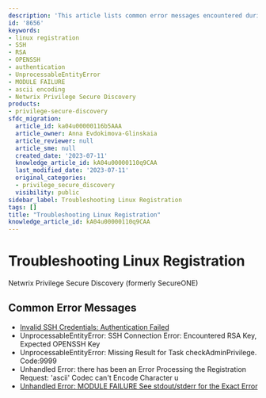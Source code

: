 ```yaml
---
description: 'This article lists common error messages encountered during Linux registration with Netwrix Privilege Secure Discovery and links to detailed KB articles for each error.'
id: '8656'
keywords:
- linux registration
- SSH
- RSA
- OPENSSH
- authentication
- UnprocessableEntityError
- MODULE FAILURE
- ascii encoding
- Netwrix Privilege Secure Discovery
products:
- privilege-secure-discovery
sfdc_migration:
  article_id: ka04u00000116b5AAA
  article_owner: Anna Evdokimova-Glinskaia
  article_reviewer: null
  article_sme: null
  created_date: '2023-07-11'
  knowledge_article_id: kA04u00000110q9CAA
  last_modified_date: '2023-07-11'
  original_categories:
  - privilege_secure_discovery
  visibility: public
sidebar_label: Troubleshooting Linux Registration
tags: []
title: "Troubleshooting Linux Registration"
knowledge_article_id: kA04u00000110q9CAA
---
```


# Troubleshooting Linux Registration

Netwrix Privilege Secure Discovery (formerly SecureONE)

## Common Error Messages

- [Invalid SSH Credentials: Authentication Failed](/docs/kb/privilegesecurediscovery/error-invalid-ssh-credentials-authentication-failed.md)
- UnprocessableEntityError: SSH Connection Error: Encountered RSA Key, Expected OPENSSH Key
- UnprocessableEntityError: Missing Result for Task checkAdminPrivilege. Code:9999
- Unhandled Error: there has been an Error Processing the Registration Request: 'ascii' Codec can't Encode Character u
- [Unhandled Error: MODULE FAILURE See stdout/stderr for the Exact Error](/docs/kb/privilegesecurediscovery/unhandled-error-module-failure.md)